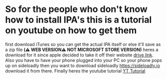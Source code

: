 # So for the people who don't know how to install IPA's this is a tutorial on youtube on how to get them
first download iTunes so you can get the actual IPA itself or else it'll save as a zip file **(⚠️ WEB VERSION⚠️  NOT MICROSOFT STORE VERSION)** heres a download for it since apple decided to take it off their website [drive link](https://drive.google.com/drive/folders/1l7FRB0rMSqHnwl3qrnoLe5vSuMKOjgpt?usp=drive_link).
Also you have to have your phone plugged into your PC so your phone pops up on sideloadly then you want to download sideloadly https://sideloadly.io download it from there. Finally heres the youtube tutorial [YT Tutorial](https://youtu.be/BCZWrQ1lJMw)
